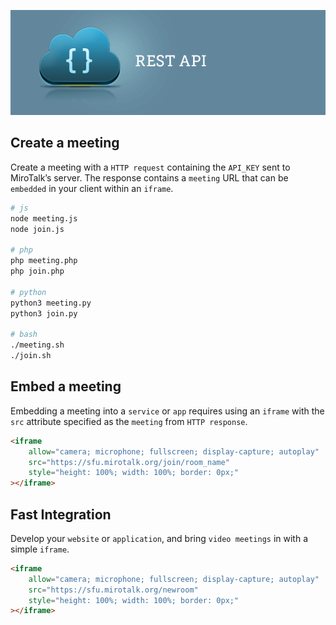 ![restAPI](restAPI.png)

## Create a meeting

Create a meeting with a `HTTP request` containing the `API_KEY` sent to MiroTalk’s server. The response contains a `meeting` URL that can be `embedded` in your client within an `iframe`.

```bash
# js
node meeting.js
node join.js

# php
php meeting.php
php join.php

# python
python3 meeting.py
python3 join.py

# bash
./meeting.sh
./join.sh
```

## Embed a meeting

Embedding a meeting into a `service` or `app` requires using an `iframe` with the `src` attribute specified as the `meeting` from `HTTP response`.

```html
<iframe
    allow="camera; microphone; fullscreen; display-capture; autoplay"
    src="https://sfu.mirotalk.org/join/room_name"
    style="height: 100%; width: 100%; border: 0px;"
></iframe>
```

## Fast Integration

Develop your `website` or `application`, and bring `video meetings` in with a simple `iframe`.

```html
<iframe
    allow="camera; microphone; fullscreen; display-capture; autoplay"
    src="https://sfu.mirotalk.org/newroom"
    style="height: 100%; width: 100%; border: 0px;"
></iframe>
```
